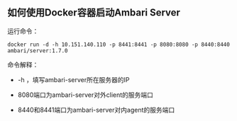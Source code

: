 ## 如何使用Docker容器启动Ambari Server

运行命令：

	docker run -d -h 10.151.140.110 -p 8441:8441 -p 8080:8080 -p 8440:8440 ambari/server:1.7.0

命令解释：

- -h <serverHostIP>，填写ambari-server所在服务器的IP

- 8080端口为ambari-server对外client的服务端口

- 8440和8441端口为ambari-server对内agent的服务端口

